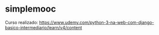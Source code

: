 # simplemooc

Curso realizado: https://www.udemy.com/python-3-na-web-com-django-basico-intermediario/learn/v4/content
